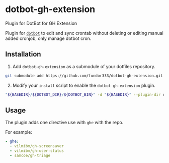 # dotbot-gh-extension
Plugin for DotBot for GH Extension

Plugin for [`dotbot`](https://github.com/anishathalye/dotbot) to edit and sync crontab without deleting or editing manual added cronjob, only manage dotbot cron.

## Installation

1. Add `dotbot-gh-extension` as a submodule of your dotfiles repository.

```bash
git submodule add https://github.com/fundor333/dotbot-gh-extension.git
```

2. Modify your `install` script to enable the `dotbot-gh-extension` plugin.

```bash
"${BASEDIR}/${DOTBOT_DIR}/${DOTBOT_BIN}" -d "${BASEDIR}" --plugin-dir dotbot-gh-extension -c "${CONFIG}" "${@}"
```

## Usage

The plugin adds one directive use with `ghe` with the repo. 

For example:



```yaml
- ghe:
  - vilmibm/gh-screensaver
  - vilmibm/gh-user-status
  - samcoe/gh-triage
```
